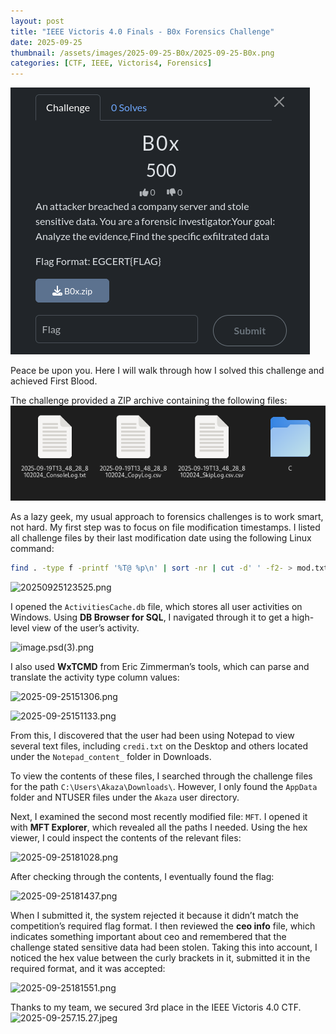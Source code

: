 ```yaml
---
layout: post
title: "IEEE Victoris 4.0 Finals - B0x Forensics Challenge"
date: 2025-09-25 
thumbnail: /assets/images/2025-09-25-B0x/2025-09-25-B0x.png
categories: [CTF, IEEE, Victoris4, Forensics]
---
```

![2025-09-25-B0x.png](/assets/images/2025-09-25-B0x/2025-09-25-B0x.png)

Peace be upon you. Here I will walk through how I solved this challenge and achieved First Blood.

The challenge provided a ZIP archive containing the following files:
![20250925141612.png](/assets/images/2025-09-25-B0x/20250925141612.png)

As a lazy geek, my usual approach to forensics challenges is to work smart, not hard. My first step was to focus on file modification timestamps. I listed all challenge files by their last modification date using the following Linux command:

```bash
find . -type f -printf '%T@ %p\n' | sort -nr | cut -d' ' -f2- > mod.txt
````

![20250925123525.png](/assets/images/2025-09-25-B0x/20250925123525.png)

I opened the `ActivitiesCache.db` file, which stores all user activities on Windows. Using **DB Browser for SQL**, I navigated through it to get a high-level view of the user’s activity.

![image.psd(3).png](/assets/images/2025-09-25-B0x/image.psd(3).png)

I also used **WxTCMD** from Eric Zimmerman’s tools, which can parse and translate the activity type column values:

![2025-09-25151306.png](/assets/images/2025-09-25-B0x/2025-09-25151306.png)

![2025-09-25151133.png](/assets/images/2025-09-25-B0x/2025-09-25151133.png)

From this, I discovered that the user had been using Notepad to view several text files, including `credi.txt` on the Desktop and others located under the `Notepad_content_` folder in Downloads.

To view the contents of these files, I searched through the challenge files for the path `C:\Users\Akaza\Downloads\`. However, I only found the `AppData` folder and NTUSER files under the `Akaza` user directory.

Next, I examined the second most recently modified file: `MFT`. I opened it with **MFT Explorer**, which revealed all the paths I needed. Using the hex viewer, I could inspect the contents of the relevant files:

![2025-09-25181028.png](/assets/images/2025-09-25-B0x/2025-09-25181028.png)

After checking through the contents, I eventually found the flag:

![2025-09-25181437.png](/assets/images/2025-09-25-B0x/2025-09-25181437.png)

When I submitted it, the system rejected it because it didn’t match the competition’s required flag format. I then reviewed the **ceo info** file, which indicates something important about ceo and remembered that the challenge stated sensitive data had been stolen. Taking this into account, I noticed the hex value between the curly brackets in it, submitted it in the required format, and it was accepted:

![2025-09-25181551.png](/assets/images/2025-09-25-B0x/2025-09-25181551.png)

Thanks to my team, we secured 3rd place in the IEEE Victoris 4.0 CTF.
![2025-09-257.15.27.jpeg](/assets/images/2025-09-25-B0x/2025-09-257.15.27.jpeg)
